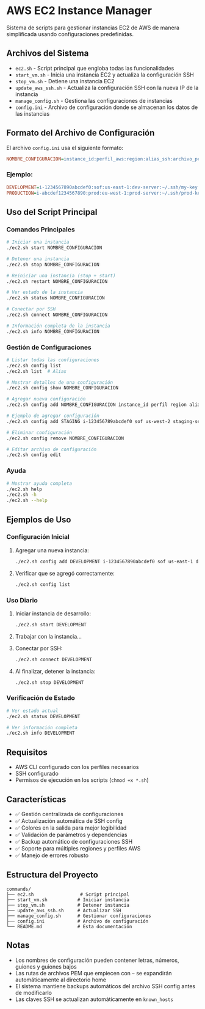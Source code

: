 # AWS EC2 Instance Manager

Sistema de scripts para gestionar instancias EC2 de AWS de manera simplificada usando configuraciones predefinidas.

## Archivos del Sistema

- `ec2.sh` - Script principal que engloba todas las funcionalidades
- `start_vm.sh` - Inicia una instancia EC2 y actualiza la configuración SSH
- `stop_vm.sh` - Detiene una instancia EC2
- `update_aws_ssh.sh` - Actualiza la configuración SSH con la nueva IP de la instancia
- `manage_config.sh` - Gestiona las configuraciones de instancias
- `config.ini` - Archivo de configuración donde se almacenan los datos de las instancias

## Formato del Archivo de Configuración

El archivo `config.ini` usa el siguiente formato:

```ini
NOMBRE_CONFIGURACION=instance_id:perfil_aws:region:alias_ssh:archivo_pem
```

### Ejemplo:

```ini
DEVELOPMENT=i-1234567890abcdef0:sof:us-east-1:dev-server:~/.ssh/my-key.pem
PRODUCTION=i-abcdef1234567890:prod:eu-west-1:prod-server:~/.ssh/prod-key.pem
```

## Uso del Script Principal

### Comandos Principales

```bash
# Iniciar una instancia
./ec2.sh start NOMBRE_CONFIGURACION

# Detener una instancia
./ec2.sh stop NOMBRE_CONFIGURACION

# Reiniciar una instancia (stop + start)
./ec2.sh restart NOMBRE_CONFIGURACION

# Ver estado de la instancia
./ec2.sh status NOMBRE_CONFIGURACION

# Conectar por SSH
./ec2.sh connect NOMBRE_CONFIGURACION

# Información completa de la instancia
./ec2.sh info NOMBRE_CONFIGURACION
```

### Gestión de Configuraciones

```bash
# Listar todas las configuraciones
./ec2.sh config list
./ec2.sh list  # Alias

# Mostrar detalles de una configuración
./ec2.sh config show NOMBRE_CONFIGURACION

# Agregar nueva configuración
./ec2.sh config add NOMBRE_CONFIGURACION instance_id perfil region alias_ssh archivo_pem

# Ejemplo de agregar configuración
./ec2.sh config add STAGING i-123456789abcdef0 sof us-west-2 staging-server ~/.ssh/staging-key.pem

# Eliminar configuración
./ec2.sh config remove NOMBRE_CONFIGURACION

# Editar archivo de configuración
./ec2.sh config edit
```

### Ayuda

```bash
# Mostrar ayuda completa
./ec2.sh help
./ec2.sh -h
./ec2.sh --help
```

## Ejemplos de Uso

### Configuración Inicial

1. Agregar una nueva instancia:
   ```bash
   ./ec2.sh config add DEVELOPMENT i-1234567890abcdef0 sof us-east-1 dev-server ~/.ssh/my-key.pem
   ```

2. Verificar que se agregó correctamente:
   ```bash
   ./ec2.sh config list
   ```

### Uso Diario

1. Iniciar instancia de desarrollo:
   ```bash
   ./ec2.sh start DEVELOPMENT
   ```

2. Trabajar con la instancia...

3. Conectar por SSH:
   ```bash
   ./ec2.sh connect DEVELOPMENT
   ```

4. Al finalizar, detener la instancia:
   ```bash
   ./ec2.sh stop DEVELOPMENT
   ```

### Verificación de Estado

```bash
# Ver estado actual
./ec2.sh status DEVELOPMENT

# Ver información completa
./ec2.sh info DEVELOPMENT
```

## Requisitos

- AWS CLI configurado con los perfiles necesarios
- SSH configurado
- Permisos de ejecución en los scripts (`chmod +x *.sh`)

## Características

- ✅ Gestión centralizada de configuraciones
- ✅ Actualización automática de SSH config
- ✅ Colores en la salida para mejor legibilidad
- ✅ Validación de parámetros y dependencias
- ✅ Backup automático de configuraciones SSH
- ✅ Soporte para múltiples regiones y perfiles AWS
- ✅ Manejo de errores robusto

## Estructura del Proyecto

```
commands/
├── ec2.sh                 # Script principal
├── start_vm.sh           # Iniciar instancia
├── stop_vm.sh            # Detener instancia
├── update_aws_ssh.sh     # Actualizar SSH
├── manage_config.sh      # Gestionar configuraciones
├── config.ini            # Archivo de configuración
└── README.md             # Esta documentación
```

## Notas

- Los nombres de configuración pueden contener letras, números, guiones y guiones bajos
- Las rutas de archivos PEM que empiecen con `~` se expandirán automáticamente al directorio home
- El sistema mantiene backups automáticos del archivo SSH config antes de modificarlo
- Las claves SSH se actualizan automáticamente en `known_hosts`
